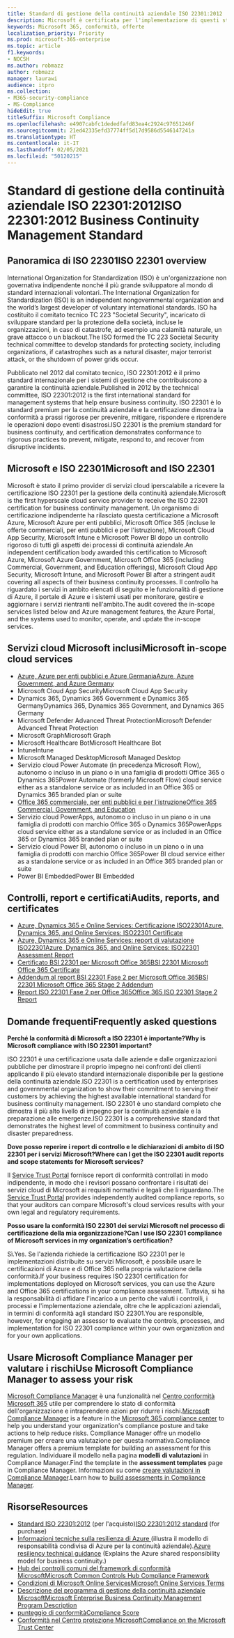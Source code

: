 ```yaml
---
title: Standard di gestione della continuità aziendale ISO 22301:2012
description: Microsoft è certificata per l'implementazione di questi standard di gestione della continuità aziendale.
keywords: Microsoft 365, conformità, offerte
localization_priority: Priority
ms.prod: microsoft-365-enterprise
ms.topic: article
f1.keywords:
- NOCSH
ms.author: robmazz
author: robmazz
manager: laurawi
audience: itpro
ms.collection:
- M365-security-compliance
- MS-Compliance
hideEdit: true
titleSuffix: Microsoft Compliance
ms.openlocfilehash: e4907cabfc1dededfafd83ea4c2924c97651246f
ms.sourcegitcommit: 21ed42335efd37774ff5d17d9586d5546147241a
ms.translationtype: HT
ms.contentlocale: it-IT
ms.lasthandoff: 02/05/2021
ms.locfileid: "50120215"
---
```

# <a name="iso-223012012-business-continuity-management-standard"></a><span data-ttu-id="e9eb5-104">Standard di gestione della continuità aziendale ISO 22301:2012</span><span class="sxs-lookup"><span data-stu-id="e9eb5-104">ISO 22301:2012 Business Continuity Management Standard</span></span>

## <a name="iso-22301-overview"></a><span data-ttu-id="e9eb5-105">Panoramica di ISO 22301</span><span class="sxs-lookup"><span data-stu-id="e9eb5-105">ISO 22301 overview</span></span>

<span data-ttu-id="e9eb5-106">International Organization for Standardization (ISO) è un'organizzazione non governativa indipendente nonché il più grande sviluppatore al mondo di standard internazionali volontari..</span><span class="sxs-lookup"><span data-stu-id="e9eb5-106">The International Organization for Standardization (ISO) is an independent nongovernmental organization and the world’s largest developer of voluntary international standards.</span></span> <span data-ttu-id="e9eb5-107">ISO ha costituito il comitato tecnico TC 223 "Societal Security", incaricato di sviluppare standard per la protezione della società, incluse le organizzazioni, in caso di catastrofe, ad esempio una calamità naturale, un grave attacco o un blackout.</span><span class="sxs-lookup"><span data-stu-id="e9eb5-107">The ISO formed the TC 223 Societal Security technical committee to develop standards for protecting society, including organizations, if catastrophes such as a natural disaster, major terrorist attack, or the shutdown of power grids occur.</span></span>

<span data-ttu-id="e9eb5-108">Pubblicato nel 2012 dal comitato tecnico, ISO 22301:2012 è il primo standard internazionale per i sistemi di gestione che contribuiscono a garantire la continuità aziendale.</span><span class="sxs-lookup"><span data-stu-id="e9eb5-108">Published in 2012 by the technical committee, ISO 22301:2012 is the first international standard for management systems that help ensure business continuity.</span></span> <span data-ttu-id="e9eb5-109">ISO 22301 è lo standard premium per la continuità aziendale e la certificazione dimostra la conformità a prassi rigorose per prevenire, mitigare, rispondere e riprendere le operazioni dopo eventi disastrosi.</span><span class="sxs-lookup"><span data-stu-id="e9eb5-109">ISO 22301 is the premium standard for business continuity, and certification demonstrates conformance to rigorous practices to prevent, mitigate, respond to, and recover from disruptive incidents.</span></span>

## <a name="microsoft-and-iso-22301"></a><span data-ttu-id="e9eb5-110">Microsoft e ISO 22301</span><span class="sxs-lookup"><span data-stu-id="e9eb5-110">Microsoft and ISO 22301</span></span>

<span data-ttu-id="e9eb5-111">Microsoft è stato il primo provider di servizi cloud iperscalabile a ricevere la certificazione ISO 22301 per la gestione della continuità aziendale.</span><span class="sxs-lookup"><span data-stu-id="e9eb5-111">Microsoft is the first hyperscale cloud service provider to receive the ISO 22301 certification for business continuity management.</span></span> <span data-ttu-id="e9eb5-112">Un organismo di certificazione indipendente ha rilasciato questa certificazione a Microsoft Azure, Microsoft Azure per enti pubblici, Microsoft Office 365 (incluse le offerte commerciali, per enti pubblici e per l'istruzione), Microsoft Cloud App Security, Microsoft Intune e Microsoft Power BI dopo un controllo rigoroso di tutti gli aspetti dei processi di continuità aziendale.</span><span class="sxs-lookup"><span data-stu-id="e9eb5-112">An independent certification body awarded this certification to Microsoft Azure, Microsoft Azure Government, Microsoft Office 365 (including Commercial, Government, and Education offerings), Microsoft Cloud App Security, Microsoft Intune, and Microsoft Power BI after a stringent audit covering all aspects of their business continuity processes.</span></span> <span data-ttu-id="e9eb5-113">Il controllo ha riguardato i servizi in ambito elencati di seguito e le funzionalità di gestione di Azure, il portale di Azure e i sistemi usati per monitorare, gestire e aggiornare i servizi rientranti nell'ambito.</span><span class="sxs-lookup"><span data-stu-id="e9eb5-113">The audit covered the in-scope services listed below and Azure management features, the Azure Portal, and the systems used to monitor, operate, and update the in-scope services.</span></span>

## <a name="microsoft-in-scope-cloud-services"></a><span data-ttu-id="e9eb5-114">Servizi cloud Microsoft inclusi</span><span class="sxs-lookup"><span data-stu-id="e9eb5-114">Microsoft in-scope cloud services</span></span>

- [<span data-ttu-id="e9eb5-115">Azure, Azure per enti pubblici e Azure Germania</span><span class="sxs-lookup"><span data-stu-id="e9eb5-115">Azure, Azure Government, and Azure Germany</span></span>](https://aka.ms/AzureCompliance)
- <span data-ttu-id="e9eb5-116">Microsoft Cloud App Security</span><span class="sxs-lookup"><span data-stu-id="e9eb5-116">Microsoft Cloud App Security</span></span>
- <span data-ttu-id="e9eb5-117">Dynamics 365, Dynamics 365 Government e Dynamics 365 Germany</span><span class="sxs-lookup"><span data-stu-id="e9eb5-117">Dynamics 365, Dynamics 365 Government, and Dynamics 365 Germany</span></span>
- <span data-ttu-id="e9eb5-118">Microsoft Defender Advanced Threat Protection</span><span class="sxs-lookup"><span data-stu-id="e9eb5-118">Microsoft Defender Advanced Threat Protection</span></span>
- <span data-ttu-id="e9eb5-119">Microsoft Graph</span><span class="sxs-lookup"><span data-stu-id="e9eb5-119">Microsoft Graph</span></span>
- <span data-ttu-id="e9eb5-120">Microsoft Healthcare Bot</span><span class="sxs-lookup"><span data-stu-id="e9eb5-120">Microsoft Healthcare Bot</span></span>
- <span data-ttu-id="e9eb5-121">Intune</span><span class="sxs-lookup"><span data-stu-id="e9eb5-121">Intune</span></span>
- <span data-ttu-id="e9eb5-122">Microsoft Managed Desktop</span><span class="sxs-lookup"><span data-stu-id="e9eb5-122">Microsoft Managed Desktop</span></span>
- <span data-ttu-id="e9eb5-123">Servizio cloud Power Automate (in precedenza Microsoft Flow), autonomo o incluso in un piano o in una famiglia di prodotti Office 365 o Dynamics 365</span><span class="sxs-lookup"><span data-stu-id="e9eb5-123">Power Automate (formerly Microsoft Flow) cloud service either as a standalone service or as included in an Office 365 or Dynamics 365 branded plan or suite</span></span>
- [<span data-ttu-id="e9eb5-124">Office 365 commerciale, per enti pubblici e per l'istruzione</span><span class="sxs-lookup"><span data-stu-id="e9eb5-124">Office 365 Commercial, Government, and Education</span></span>](https://go.microsoft.com/fwlink/p/?linkid=2077751)
- <span data-ttu-id="e9eb5-125">Servizio cloud PowerApps, autonomo o incluso in un piano o in una famiglia di prodotti con marchio Office 365 o Dynamics 365</span><span class="sxs-lookup"><span data-stu-id="e9eb5-125">PowerApps cloud service either as a standalone service or as included in an Office 365 or Dynamics 365 branded plan or suite</span></span>
- <span data-ttu-id="e9eb5-126">Servizio cloud Power BI, autonomo o incluso in un piano o in una famiglia di prodotti con marchio Office 365</span><span class="sxs-lookup"><span data-stu-id="e9eb5-126">Power BI cloud service either as a standalone service or as included in an Office 365 branded plan or suite</span></span>
- <span data-ttu-id="e9eb5-127">Power BI Embedded</span><span class="sxs-lookup"><span data-stu-id="e9eb5-127">Power BI Embedded</span></span>

## <a name="audits-reports-and-certificates"></a><span data-ttu-id="e9eb5-128">Controlli, report e certificati</span><span class="sxs-lookup"><span data-stu-id="e9eb5-128">Audits, reports, and certificates</span></span>

- [<span data-ttu-id="e9eb5-129">Azure, Dynamics 365 e Online Services: Certificazione ISO22301</span><span class="sxs-lookup"><span data-stu-id="e9eb5-129">Azure, Dynamics 365, and Online Services: ISO22301 Certificate</span></span>](https://aka.ms/azureiso22301cert)
- [<span data-ttu-id="e9eb5-130">Azure, Dynamics 365 e Online Services: report di valutazione ISO22301</span><span class="sxs-lookup"><span data-stu-id="e9eb5-130">Azure, Dynamics 365, and Online Services: ISO22301 Assessment Report</span></span>](https://aka.ms/azureiso22301report)
- [<span data-ttu-id="e9eb5-131">Certificato BSI 22301 per Microsoft Office 365</span><span class="sxs-lookup"><span data-stu-id="e9eb5-131">BSI 22301 Microsoft Office 365 Certificate</span></span>](https://go.microsoft.com/fwlink/p/?linkid=2092109)
- [<span data-ttu-id="e9eb5-132">Addendum al report BSI 22301 Fase 2 per Microsoft Office 365</span><span class="sxs-lookup"><span data-stu-id="e9eb5-132">BSI 22301 Microsoft Office 365 Stage 2 Addendum</span></span>](https://go.microsoft.com/fwlink/p/?linkid=2092209)
- [<span data-ttu-id="e9eb5-133">Report ISO 22301 Fase 2 per Office 365</span><span class="sxs-lookup"><span data-stu-id="e9eb5-133">Office 365 ISO 22301 Stage 2 Report</span></span>](https://go.microsoft.com/fwlink/p/?linkid=2092211)

## <a name="frequently-asked-questions"></a><span data-ttu-id="e9eb5-134">Domande frequenti</span><span class="sxs-lookup"><span data-stu-id="e9eb5-134">Frequently asked questions</span></span>

<span data-ttu-id="e9eb5-135">**Perché la conformità di Microsoft a ISO 22301 è importante?**</span><span class="sxs-lookup"><span data-stu-id="e9eb5-135">**Why is Microsoft compliance with ISO 22301 important?**</span></span>

<span data-ttu-id="e9eb5-136">ISO 22301 è una certificazione usata dalle aziende e dalle organizzazioni pubbliche per dimostrare il proprio impegno nei confronti dei clienti applicando il più elevato standard internazionale disponibile per la gestione della continuità aziendale.</span><span class="sxs-lookup"><span data-stu-id="e9eb5-136">ISO 22301 is a certification used by enterprises and governmental organization to show their commitment to serving their customers by achieving the highest available international standard for business continuity management.</span></span> <span data-ttu-id="e9eb5-137">ISO 22301 è uno standard completo che dimostra il più alto livello di impegno per la continuità aziendale e la preparazione alle emergenze.</span><span class="sxs-lookup"><span data-stu-id="e9eb5-137">ISO 22301 is a comprehensive standard that demonstrates the highest level of commitment to business continuity and disaster preparedness.</span></span>

<span data-ttu-id="e9eb5-138">**Dove posso reperire i report di controllo e le dichiarazioni di ambito di ISO 22301 per i servizi Microsoft?**</span><span class="sxs-lookup"><span data-stu-id="e9eb5-138">**Where can I get the ISO 22301 audit reports and scope statements for Microsoft services?**</span></span>

<span data-ttu-id="e9eb5-139">Il [Service Trust Portal](https://aka.ms/stphelp) fornisce report di conformità controllati in modo indipendente, in modo che i revisori possano confrontare i risultati dei servizi cloud di Microsoft ai requisiti normativi e legali che li riguardano.</span><span class="sxs-lookup"><span data-stu-id="e9eb5-139">The [Service Trust Portal](https://aka.ms/stphelp) provides independently audited compliance reports, so that your auditors can compare Microsoft's cloud services results with your own legal and regulatory requirements.</span></span>

<span data-ttu-id="e9eb5-140">**Posso usare la conformità ISO 22301 dei servizi Microsoft nel processo di certificazione della mia organizzazione?**</span><span class="sxs-lookup"><span data-stu-id="e9eb5-140">**Can I use ISO 22301 compliance of Microsoft services in my organization’s certification?**</span></span>

<span data-ttu-id="e9eb5-141">Sì.</span><span class="sxs-lookup"><span data-stu-id="e9eb5-141">Yes.</span></span> <span data-ttu-id="e9eb5-142">Se l'azienda richiede la certificazione ISO 22301 per le implementazioni distribuite su servizi Microsoft, è possibile usare le certificazioni di Azure e di Office 365 nella propria valutazione della conformità.</span><span class="sxs-lookup"><span data-stu-id="e9eb5-142">If your business requires ISO 22301 certification for implementations deployed on Microsoft services, you can use the Azure and Office 365 certifications in your compliance assessment.</span></span> <span data-ttu-id="e9eb5-143">Tuttavia, si ha la responsabilità di affidare l'incarico a un perito che valuti i controlli, i processi e l'implementazione aziendale, oltre che le applicazioni aziendali, in termini di conformità agli standard ISO 22301.</span><span class="sxs-lookup"><span data-stu-id="e9eb5-143">You are responsible, however, for engaging an assessor to evaluate the controls, processes, and implementation for ISO 22301 compliance within your own organization and for your own applications.</span></span>

## <a name="use-microsoft-compliance-manager-to-assess-your-risk"></a><span data-ttu-id="e9eb5-144">Usare Microsoft Compliance Manager per valutare i rischi</span><span class="sxs-lookup"><span data-stu-id="e9eb5-144">Use Microsoft Compliance Manager to assess your risk</span></span>

<span data-ttu-id="e9eb5-145">[Microsoft Compliance Manager](/microsoft-365/compliance/compliance-manager) è una funzionalità nel [Centro conformità Microsoft 365](/microsoft-365/compliance/microsoft-365-compliance-center) utile per comprendere lo stato di conformità dell'organizzazione e intraprendere azioni per ridurre i rischi.</span><span class="sxs-lookup"><span data-stu-id="e9eb5-145">[Microsoft Compliance Manager](/microsoft-365/compliance/compliance-manager) is a feature in the [Microsoft 365 compliance center](/microsoft-365/compliance/microsoft-365-compliance-center) to help you understand your organization's compliance posture and take actions to help reduce risks.</span></span> <span data-ttu-id="e9eb5-146">Compliance Manager offre un modello premium per creare una valutazione per questa normativa.</span><span class="sxs-lookup"><span data-stu-id="e9eb5-146">Compliance Manager offers a premium template for building an assessment for this regulation.</span></span> <span data-ttu-id="e9eb5-147">Individuare il modello nella pagina **modelli di valutazioni** in Compliance Manager.</span><span class="sxs-lookup"><span data-stu-id="e9eb5-147">Find the template in the **assessment templates** page in Compliance Manager.</span></span> <span data-ttu-id="e9eb5-148">Informazioni su come [creare valutazioni in Compliance Manager](/microsoft-365/compliance/compliance-manager-assessments).</span><span class="sxs-lookup"><span data-stu-id="e9eb5-148">Learn how to [build assessments in Compliance Manager](/microsoft-365/compliance/compliance-manager-assessments).</span></span>

## <a name="resources"></a><span data-ttu-id="e9eb5-149">Risorse</span><span class="sxs-lookup"><span data-stu-id="e9eb5-149">Resources</span></span>

- <span data-ttu-id="e9eb5-150">[Standard ISO 22301:2012](https://www.iso.org/iso/home/store/catalogue_tc/catalogue_detail.htm?csnumber=50038) (per l'acquisto)</span><span class="sxs-lookup"><span data-stu-id="e9eb5-150">[ISO 22301:2012 standard](https://www.iso.org/iso/home/store/catalogue_tc/catalogue_detail.htm?csnumber=50038) (for purchase)</span></span>
- <span data-ttu-id="e9eb5-151">[Informazioni tecniche sulla resilienza di Azure ](/azure/architecture/framework/resiliency/overview) (illustra il modello di responsabilità condivisa di Azure per la continuità aziendale).</span><span class="sxs-lookup"><span data-stu-id="e9eb5-151">[Azure resiliency technical guidance](/azure/architecture/framework/resiliency/overview) (Explains the Azure shared responsibility model for business continuity.)</span></span>
- [<span data-ttu-id="e9eb5-152">Hub dei controlli comuni del framework di conformità Microsoft</span><span class="sxs-lookup"><span data-stu-id="e9eb5-152">Microsoft Common Controls Hub Compliance Framework</span></span>](https://www.microsoft.com/trustcenter/common-controls-hub)
- [<span data-ttu-id="e9eb5-153">Condizioni di Microsoft Online Services</span><span class="sxs-lookup"><span data-stu-id="e9eb5-153">Microsoft Online Services Terms</span></span>](https://aka.ms/Online-Services-Terms)
- [<span data-ttu-id="e9eb5-154">Descrizione del programma di gestione della continuità aziendale Microsoft</span><span class="sxs-lookup"><span data-stu-id="e9eb5-154">Microsoft Enterprise Business Continuity Management Program Description</span></span>](https://go.microsoft.com/fwlink/p/?linkid=2092212)
- [<span data-ttu-id="e9eb5-155">punteggio di conformità</span><span class="sxs-lookup"><span data-stu-id="e9eb5-155">Compliance Score</span></span>](/microsoft-365/compliance/compliance-manager)
- [<span data-ttu-id="e9eb5-156">Conformità nel Centro protezione Microsoft</span><span class="sxs-lookup"><span data-stu-id="e9eb5-156">Compliance on the Microsoft Trust Center</span></span>](https://www.microsoft.com/trust-center/compliance/compliance-overview)
